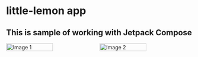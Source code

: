 ﻿# little-lemon app
 ## This is sample of working with Jetpack Compose
 <div style="display: flex;">
  <img src="[path/to/image1.jpg](https://github.com/BazaiHassan/images/blob/main/little-lemon/lm-1.png)" alt="Image 1" style="width: 50%;">
  <img src="[path/to/image2.jpg](https://github.com/BazaiHassan/images/blob/main/little-lemon/lm-2.png)https://github.com/BazaiHassan/images/blob/main/little-lemon/lm-2.png" alt="Image 2" style="width: 50%;">
</div>

